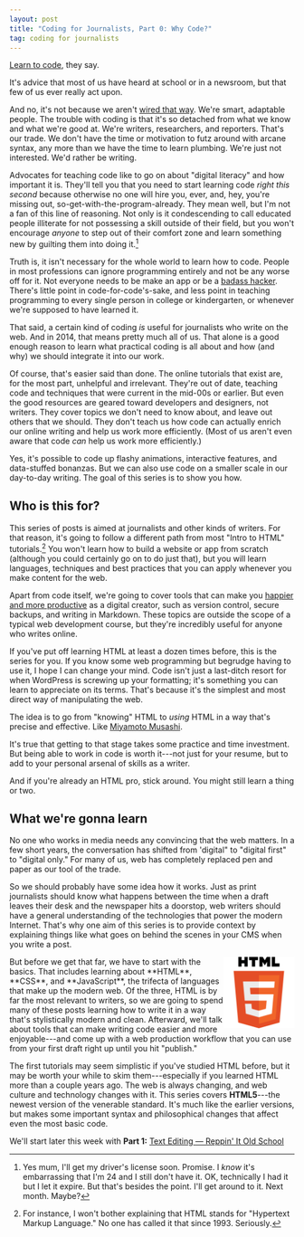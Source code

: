 ```yaml
---
layout: post
title: "Coding for Journalists, Part 0: Why Code?"
tag: coding for journalists
---
```



[Learn to code](http://www.niemanlab.org/2012/09/miranda-mulligan-want-to-produce-hirable-grads-journalism-schools-teach-them-to-code/), they say.

It's advice that most of us have heard at school or in a newsroom, but that few of us ever really act upon.

And no, it's not because we aren't [wired that way](http://j-source.ca/article/opinion-why-journalism-schools-must-teach-code—even-if-every-journalist-not-wired-way). We're smart, adaptable people. The trouble with coding is that it's so detached from what we know and what we're good at. We're writers, researchers, and reporters. That's our trade. We don't have the time or motivation to futz around with arcane syntax, any more than we have the time to learn plumbing. We're just not interested. We'd rather be writing.

Advocates for teaching code like to go on about "digital literacy" and how important it is. They'll tell you that you need to start learning code *right this second* because otherwise no one will hire you, ever, and, hey, you're missing out, so-get-with-the-program-already. They mean well, but I'm not a fan of this line of reasoning. Not only is it condescending to call educated people illiterate for not possessing a skill outside of their field, but you won't encourage *anyone* to step out of their comfort zone and learn something new by guilting them into doing it.[^driver]

Truth is, it isn't necessary for the whole world to learn how to code. People in most professions can ignore programming entirely and not be any worse off for it. Not everyone needs to be make an app or be a [badass hacker](https://www.youtube.com/watch?v=dFUlAQZB9Ng). There's little point in code-for-code's-sake, and less point in teaching programming to every single person in college or kindergarten, or whenever we're supposed to have learned it.

That said, a certain kind of coding _is_ useful for journalists who write on the web. And in 2014, that means pretty much all of us. That alone is a good enough reason to learn what practical coding is all about and how (and why) we should integrate it into our work.

Of course, that's easier said than done. The online tutorials that exist are, for the most part, unhelpful and irrelevant. They're out of date, teaching code and techniques that were current in the mid-00s or earlier. But even the good resources are geared toward developers and designers, not writers. They cover topics we don't need to know about, and leave out others that we should. They don't teach us how code can actually enrich our online writing and help us work more efficiently. (Most of us aren't even aware that code _can_ help us work more efficiently.)

Yes, it's possible to code up flashy animations, interactive features, and data-stuffed bonanzas. But we can also use code on a smaller scale in our day-to-day writing. The goal of this series is to show you how.


## Who is this for?


This series of posts is aimed at journalists and other kinds of writers. For that reason, it's going to follow a different path from most "Intro to HTML" tutorials.[^hyper] You won't learn how to build a website or app from scratch (although you could certainly go on to do just that), but you will learn languages, techniques and best practices that you can apply whenever you make content for the web.

Apart from code itself, we're going to cover tools that can make you [happier and more productive](https://www.youtube.com/watch?v=xK0njkATf84&feature=kp) as a digital creator, such as version control, secure backups, and writing in Markdown. These topics are outside the scope of a typical web development course, but they're incredibly useful for anyone who writes online.

If you've put off learning HTML at least a dozen times before, this is the series for you. If you know some web programming but begrudge having to use it, I hope I can change your mind. Code isn't just a last-ditch resort for when WordPress is screwing up your formatting; it's something you can learn to appreciate on its terms. That's because it's the simplest and most direct way of manipulating the web.

The idea is to go from "knowing" HTML to _using_ HTML in a way that's precise and effective. Like [Miyamoto Musashi](http://en.wikipedia.org/wiki/The_Book_of_Five_Rings).

It's true that getting to that stage takes some practice and time investment. But being able to work in code is worth it---not just for your resume, but to add to your personal arsenal of skills as a writer.

And if you're already an HTML pro, stick around. You might still learn a thing or two.

## What we're gonna learn

No one who works in media needs any convincing that the web matters. In a few short years, the conversation has shifted from 'digital" to "digital first" to "digital only." For many of us, web has completely replaced pen and paper as our tool of the trade.

So we should probably have some idea how it works. Just as print journalists should know what happens between the time when a draft leaves their desk and the newspaper hits a doorstop, web writers should have a general understanding of the technologies that power the modern Internet. That's why one aim of this series is to provide context by explaining things like what goes on behind the scenes in your CMS when you write a post.

<img src="/public/img/HTML5_Logo_512.png" style="float: right; width: 25%; height: 25%" />
But before we get that far, we have to start with the basics. That includes learning about **HTML**, **CSS**, and **JavaScript**, the trifecta of languages that make up the modern web. Of the three, HTML is by far the most relevant to writers, so we are going to spend many of these posts learning how to write it in a way that's stylistically modern and clean. Afterward, we'll talk about tools that can make writing code easier and more enjoyable---and come up with a web production workflow that you can use from your first draft right up until you hit "publish."

The first tutorials may seem simplistic if you've studied HTML before, but it may be worth your while to skim them---especially if you learned HTML more than a couple years ago. The web is always changing, and web culture and technology changes with it. This series covers **HTML5**---the newest version of the venerable standard. It's much like the earlier versions, but makes some important syntax and philosophical changes that affect even the most basic code.

We'll start later this week with **Part 1:** [Text Editing — Reppin' It Old School](/2014/05/06/coding-for-journalists-p1)

[^hyper]: For instance, I won't bother explaining that HTML stands for "Hypertext Markup Language." No one has called it that since 1993. Seriously.

[^driver]: Yes mum, I'll get my driver's license soon. Promise. I _know_ it's embarrassing that I'm 24 and I still don't have it. OK, technically I had it but I let it expire. But that's besides the point. I'll get around to it. Next month. Maybe?